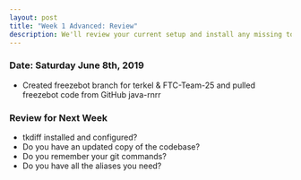```yaml
---
layout: post
title: "Week 1 Advanced: Review"
description: We'll review your current setup and install any missing tools
---
```


### Date: Saturday June 8th, 2019
* Created freezebot branch for terkel & FTC-Team-25 and pulled freezebot code from GitHub java-rnrr

### Review for Next Week

* tkdiff installed and configured?
* Do you have an updated copy of the codebase?
* Do you remember your git commands?
* Do you have all the aliases you need?
